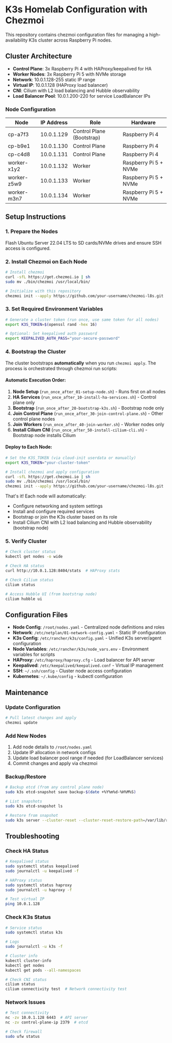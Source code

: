 # K3s Homelab Configuration with Chezmoi

This repository contains chezmoi configuration files for managing a high-availability K3s cluster across Raspberry Pi nodes.

## Cluster Architecture

- **Control Plane**: 3x Raspberry Pi 4 with HAProxy/keepalived for HA
- **Worker Nodes**: 3x Raspberry Pi 5 with NVMe storage
- **Network**: 10.0.1.128-255 static IP range
- **Virtual IP**: 10.0.1.128 (HAProxy load balancer)
- **CNI**: Cilium with L2 load balancing and Hubble observability
- **Load Balancer Pool**: 10.0.1.200-220 for service LoadBalancer IPs

### Node Configuration

| Node | IP Address | Role | Hardware |
|------|------------|------|----------|
| cp-a7f3 | 10.0.1.129 | Control Plane (Bootstrap) | Raspberry Pi 4 |
| cp-b9e1 | 10.0.1.130 | Control Plane | Raspberry Pi 4 |
| cp-c4d8 | 10.0.1.131 | Control Plane | Raspberry Pi 4 |
| worker-x1y2 | 10.0.1.132 | Worker | Raspberry Pi 5 + NVMe |
| worker-z5w9 | 10.0.1.133 | Worker | Raspberry Pi 5 + NVMe |
| worker-m3n7 | 10.0.1.134 | Worker | Raspberry Pi 5 + NVMe |

## Setup Instructions

### 1. Prepare the Nodes

Flash Ubuntu Server 22.04 LTS to SD cards/NVMe drives and ensure SSH access is configured.

### 2. Install Chezmoi on Each Node

```bash
# Install chezmoi
curl -sfL https://get.chezmoi.io | sh
sudo mv ./bin/chezmoi /usr/local/bin/

# Initialize with this repository
chezmoi init --apply https://github.com/your-username/chezmoi-l8s.git
```

### 3. Set Required Environment Variables

```bash
# Generate a cluster token (run once, use same token for all nodes)
export K3S_TOKEN=$(openssl rand -hex 16)

# Optional: Set keepalived auth password
export KEEPALIVED_AUTH_PASS="your-secure-password"
```

### 4. Bootstrap the Cluster

The cluster bootstraps **automatically** when you run `chezmoi apply`. The process is orchestrated through chezmoi run scripts:

#### Automatic Execution Order:
1. **Node Setup** (`run_once_after_01-setup-node.sh`) - Runs first on all nodes
2. **HA Services** (`run_once_after_10-install-ha-services.sh`) - Control plane only
3. **Bootstrap** (`run_once_after_20-bootstrap-k3s.sh`) - Bootstrap node only
4. **Join Control Plane** (`run_once_after_30-join-control-plane.sh`) - Other control plane nodes
5. **Join Workers** (`run_once_after_40-join-worker.sh`) - Worker nodes only
6. **Install Cilium CNI** (`run_once_after_50-install-cilium-cli.sh`) - Bootstrap node installs Cilium

#### Deploy to Each Node:
```bash
# Set the K3S_TOKEN (via cloud-init userdata or manually)
export K3S_TOKEN="your-cluster-token"

# Install chezmoi and apply configuration
curl -sfL https://get.chezmoi.io | sh
sudo mv ./bin/chezmoi /usr/local/bin/
chezmoi init --apply https://github.com/your-username/chezmoi-l8s.git
```

That's it! Each node will automatically:
- Configure networking and system settings
- Install and configure required services
- Bootstrap or join the K3s cluster based on its role
- Install Cilium CNI with L2 load balancing and Hubble observability (bootstrap node)

### 5. Verify Cluster

```bash
# Check cluster status
kubectl get nodes -o wide

# Check HA status
curl http://10.0.1.128:8404/stats  # HAProxy stats

# Check Cilium status
cilium status

# Access Hubble UI (from bootstrap node)
cilium hubble ui
```

## Configuration Files

- **Node Config**: `/root/nodes.yaml` - Centralized node definitions and roles
- **Network**: `/etc/netplan/01-network-config.yaml` - Static IP configuration
- **K3s Config**: `/etc/rancher/k3s/config.yaml` - Unified K3s server/agent configuration
- **Node Variables**: `/etc/rancher/k3s/node_vars.env` - Environment variables for scripts
- **HAProxy**: `/etc/haproxy/haproxy.cfg` - Load balancer for API server
- **Keepalived**: `/etc/keepalived/keepalived.conf` - Virtual IP management
- **SSH**: `~/.ssh/config` - Cluster node access configuration
- **Kubernetes**: `~/.kube/config` - kubectl configuration

## Maintenance

### Update Configuration
```bash
# Pull latest changes and apply
chezmoi update
```

### Add New Nodes
1. Add node details to `/root/nodes.yaml`
2. Update IP allocation in network configs
3. Update load balancer pool range if needed (for LoadBalancer services)
4. Commit changes and apply via chezmoi

### Backup/Restore
```bash
# Backup etcd (from any control plane node)
sudo k3s etcd-snapshot save backup-$(date +%Y%m%d-%H%M%S)

# List snapshots
sudo k3s etcd-snapshot ls

# Restore from snapshot
sudo k3s server --cluster-reset --cluster-reset-restore-path=/var/lib/rancher/k3s/server/db/snapshots/backup-file
```

## Troubleshooting

### Check HA Status
```bash
# Keepalived status
sudo systemctl status keepalived
sudo journalctl -u keepalived -f

# HAProxy status
sudo systemctl status haproxy
sudo journalctl -u haproxy -f

# Test virtual IP
ping 10.0.1.128
```

### Check K3s Status
```bash
# Service status
sudo systemctl status k3s

# Logs
sudo journalctl -u k3s -f

# Cluster info
kubectl cluster-info
kubectl get nodes
kubectl get pods --all-namespaces

# Check CNI status
cilium status
cilium connectivity test  # Network connectivity test
```

### Network Issues
```bash
# Test connectivity
nc -zv 10.0.1.128 6443  # API server
nc -zv control-plane-ip 2379  # etcd

# Check firewall
sudo ufw status
```